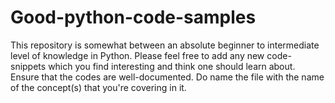 # Good-python-code-samples
This repository is somewhat between an absolute beginner to intermediate level of knowledge in Python.
Please feel free to add any new code-snippets which you find interesting and think one should learn about. Ensure that the codes are well-documented. Do name the file with the name of the concept(s) that you're covering in it.
